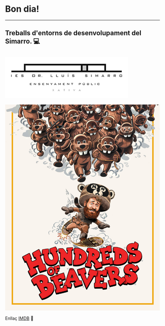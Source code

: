 # Bon dia!
---
## Treballs d'**entorns de desenvolupament** del __Simarro__. :computer:
![logo Simarro](./logoSimarro.png)
---
![HundredsOfBeavers](./hundredsOfBeavers.jpg)

Enllaç [IMDB](https://www.imdb.com/title/tt12818328) 🎥


<!--
**raulvallsaranda/raulvallsaranda** is a ✨ _special_ ✨ repository because its `README.md` (this file) appears on your GitHub profile.

Here are some ideas to get you started:

- 🔭 I’m currently working on ...
- 🌱 I’m currently learning ...
- 👯 I’m looking to collaborate on ...
- 🤔 I’m looking for help with ...
- 💬 Ask me about ...
- 📫 How to reach me: ...
- 😄 Pronouns: ...
- ⚡ Fun fact: ...
-->

